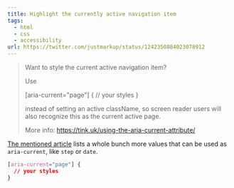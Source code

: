 ```yaml
---
title: Highlight the currently active navigation item
tags:
  - html
  - css
  - accessibility
url: https://twitter.com/justmarkup/status/1242350884023078912
---
```


> Want to style the current active navigation item?
>
> Use
>
> [aria-current="page"] {
>  // your styles
>}
>
> instead of setting an active className, so screen reader users will also recognize this as the current active page.
>
> More info: https://tink.uk/using-the-aria-current-attribute/

[The mentioned article](https://tink.uk/using-the-aria-current-attribute/) lists a whole bunch more values that can be used as `aria-current`, like `step` or `date`.

```css
[aria-current="page"] {
  // your styles
}
```